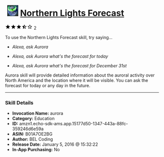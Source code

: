 # &nbsp;<img src="skill_icon" alt="Northern Lights Forecast icon" width="36"> [Northern Lights Forecast](http://alexa.amazon.com/#skills/amzn1.echo-sdk-ams.app.15177d50-1347-443a-88fc-359246d6e59a)
![3.5 stars](../../images/ic_star_black_18dp_1x.png)![3.5 stars](../../images/ic_star_black_18dp_1x.png)![3.5 stars](../../images/ic_star_black_18dp_1x.png)![3.5 stars](../../images/ic_star_half_black_18dp_1x.png)![3.5 stars](../../images/ic_star_border_black_18dp_1x.png) 2

To use the Northern Lights Forecast skill, try saying...

* *Alexa, ask Aurora*

* *Alexa, ask Aurora what's the forecast for today*

* *Alexa, ask Aurora what's the forecast for December 31st*

Aurora skill will provide detailed information about the auroral activity over North America and the location where it will be visible. You can ask the forecast for today or any day in the future.

***

### Skill Details

* **Invocation Name:** aurora
* **Category:** Education
* **ID:** amzn1.echo-sdk-ams.app.15177d50-1347-443a-88fc-359246d6e59a
* **ASIN:** B01A7OE2BG
* **Author:** BEL Coding
* **Release Date:** January 5, 2016 @ 15:32:22
* **In-App Purchasing:** No
